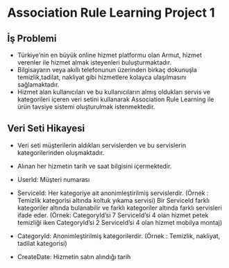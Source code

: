 # Association Rule Learning Project 1

## İş Problemi

- Türkiye’nin en büyük online hizmet platformu olan Armut, hizmet verenler ile hizmet almak isteyenleri buluşturmaktadır.
- Bilgisayarın veya akıllı telefonunun üzerinden birkaç dokunuşla temizlik,tadilat, nakliyat gibi hizmetlere kolayca ulaşılmasını sağlamaktadır.
- Hizmet alan kullanıcıları ve bu kullanıcıların almış oldukları servis ve kategorileri içeren veri setini kullanarak Association Rule Learning ile ürün tavsiye sistemi oluşturulmak istenmektedir.


## Veri Seti Hikayesi

- Veri seti müşterilerin aldıkları servislerden ve bu servislerin kategorilerinden oluşmaktadır.
- Alınan her hizmetin tarih ve saat bilgisini içermektedir.

- UserId: Müşteri numarası
- ServiceId: Her kategoriye ait anonimleştirilmiş servislerdir. (Örnek : Temizlik kategorisi altında koltuk yıkama servisi) Bir ServiceId farklı kategoriler altında bulanabilir ve farklı kategoriler altında farklı servisleri ifade eder. (Örnek: CategoryId’si 7 ServiceId’si 4 olan hizmet petek temizliği iken CategoryId’si 2 ServiceId’si 4 olan hizmet mobilya montaj)
- CategoryId: Anonimleştirilmiş kategorilerdir. (Örnek : Temizlik, nakliyat, tadilat kategorisi)
- CreateDate: Hizmetin satın alındığı tarih
